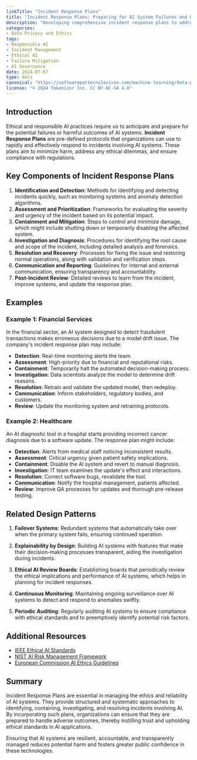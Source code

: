 ```yaml
---
linkTitle: "Incident Response Plans"
title: "Incident Response Plans: Preparing for AI System Failures and Harm"
description: "Developing comprehensive incident response plans to address failures or harmful consequences of AI systems, ensuring ethical and responsible AI practices."
categories:
- Data Privacy and Ethics
tags:
- Responsible AI
- Incident Management
- Ethical AI
- Failure Mitigation
- AI Governance
date: 2024-07-07
type: docs
canonical: "https://softwarepatternslexicon.com/machine-learning/data-privacy-and-ethics/responsible-ai-practices/incident-response-plans"
license: "© 2024 Tokenizer Inc. CC BY-NC-SA 4.0"
---
```



## Introduction

Ethical and responsible AI practices require us to anticipate and prepare for the potential failures or harmful outcomes of AI systems. **Incident Response Plans** are pre-defined protocols that organizations can use to rapidly and effectively respond to incidents involving AI systems. These plans aim to minimize harm, address any ethical dilemmas, and ensure compliance with regulations.

## Key Components of Incident Response Plans

1. **Identification and Detection**: Methods for identifying and detecting incidents quickly, such as monitoring systems and anomaly detection algorithms.
2. **Assessment and Prioritization**: Frameworks for evaluating the severity and urgency of the incident based on its potential impact.
3. **Containment and Mitigation**: Steps to control and minimize damage, which might include shutting down or temporarily disabling the affected system.
4. **Investigation and Diagnosis**: Procedures for identifying the root cause and scope of the incident, including detailed analysis and forensics.
5. **Resolution and Recovery**: Processes for fixing the issue and restoring normal operations, along with validation and verification steps.
6. **Communication and Reporting**: Guidelines for internal and external communication, ensuring transparency and accountability.
7. **Post-Incident Review**: Detailed reviews to learn from the incident, improve systems, and update the response plan.

## Examples

### Example 1: Financial Services

In the financial sector, an AI system designed to detect fraudulent transactions makes erroneous decisions due to a model drift issue. The company's incident response plan may include:

- **Detection**: Real-time monitoring alerts the team.
- **Assessment**: High-priority due to financial and reputational risks.
- **Containment**: Temporarily halt the automated decision-making process.
- **Investigation**: Data scientists analyze the model to determine drift reasons.
- **Resolution**: Retrain and validate the updated model, then redeploy.
- **Communication**: Inform stakeholders, regulatory bodies, and customers.
- **Review**: Update the monitoring system and retraining protocols.

### Example 2: Healthcare

An AI diagnostic tool in a hospital starts providing incorrect cancer diagnosis due to a software update. The response plan might include:

- **Detection**: Alerts from medical staff noticing inconsistent results.
- **Assessment**: Critical urgency given patient safety implications.
- **Containment**: Disable the AI system and revert to manual diagnosis.
- **Investigation**: IT team examines the update's effect and interactions.
- **Resolution**: Correct software bugs, revalidate the tool.
- **Communication**: Notify the hospital management, patients affected.
- **Review**: Improve QA processes for updates and thorough pre-release testing.

## Related Design Patterns

1. **Failover Systems**: Redundant systems that automatically take over when the primary system fails, ensuring continued operation.
   
2. **Explainability by Design**: Building AI systems with features that make their decision-making processes transparent, aiding the investigation during incidents.

3. **Ethical AI Review Boards**: Establishing boards that periodically review the ethical implications and performance of AI systems, which helps in planning for incident responses.
  
4. **Continuous Monitoring**: Maintaining ongoing surveillance over AI systems to detect and respond to anomalies swiftly.
  
5. **Periodic Auditing**: Regularly auditing AI systems to ensure compliance with ethical standards and to preemptively identify potential risk factors.

## Additional Resources

- [IEEE Ethical AI Standards](https://ethicsinaction.ieee.org/)
- [NIST AI Risk Management Framework](https://www.nist.gov/itl/ai-risk-management-framework)
- [European Commission AI Ethics Guidelines](https://ec.europa.eu/digital-strategy/our-policies/europe-fit-digital-age/ethics-guidelines-trustworthy-ai_en)

## Summary

Incident Response Plans are essential in managing the ethics and reliability of AI systems. They provide structured and systematic approaches to identifying, containing, investigating, and resolving incidents involving AI. By incorporating such plans, organizations can ensure that they are prepared to handle adverse outcomes, thereby instilling trust and upholding ethical standards in AI applications.

Ensuring that AI systems are resilient, accountable, and transparently managed reduces potential harm and fosters greater public confidence in these technologies.
